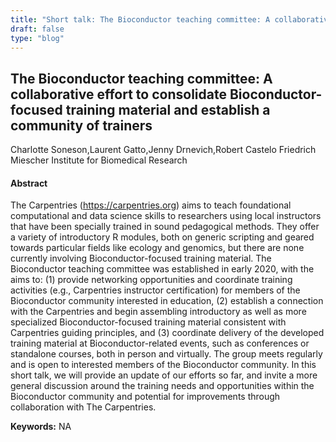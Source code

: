 ```yaml
---
title: "Short talk: The Bioconductor teaching committee: A collaborative effort to consolidate Bioconductor-focused training material and establish a community of trainers"
draft: false
type: "blog"
---
```


## The Bioconductor teaching committee: A collaborative effort to consolidate Bioconductor-focused training material and establish a community of trainers
Charlotte Soneson,Laurent Gatto,Jenny Drnevich,Robert Castelo
Friedrich Miescher Institute for Biomedical Research
#### Abstract

The Carpentries (https://carpentries.org) aims to teach foundational computational and data science skills to researchers using local instructors that have been specially trained in sound pedagogical methods. They offer a variety of introductory R modules, both on generic scripting and geared towards particular fields like ecology and genomics, but there are none currently involving Bioconductor-focused training material. The Bioconductor teaching committee was established in early 2020, with the aims to:
(1) provide networking opportunities and coordinate training activities (e.g., Carpentries instructor certification) for members of the Bioconductor community interested in education, 
(2) establish a connection with the Carpentries and begin assembling introductory as well as more specialized Bioconductor-focused training material consistent with Carpentries guiding principles, and 
(3) coordinate delivery of the developed training material at Bioconductor-related events, such as conferences or standalone courses, both in person and virtually. 
The group meets regularly and is open to interested members of the Bioconductor community. In this short talk, we will provide an update of our efforts so far, and invite a more general discussion around the training needs and opportunities within the Bioconductor community and potential for improvements through collaboration with The Carpentries.


**Keywords:** NA

